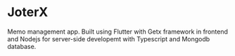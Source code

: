 # JoterX

Memo management app. Built using Flutter with Getx framework in frontend and Nodejs for server-side developemt with Typescript and Mongodb database. 
